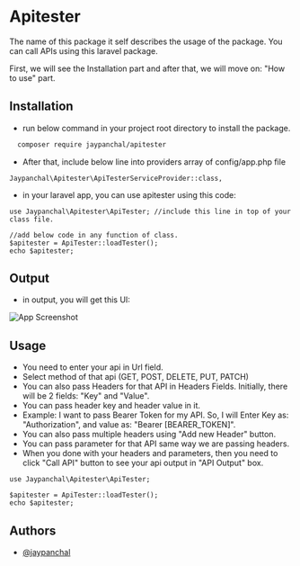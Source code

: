 # Apitester
The name of this package it self describes the usage of the package. You can call APIs using this laravel package.

First, we will see the Installation part and after that, we will move on: "How to use" part.

## Installation

- run below command in your project root directory to install the package.

```bash
  composer require jaypanchal/apitester
```

- After that, include below line into providers array of config/app.php file 

```
Jaypanchal\Apitester\ApiTesterServiceProvider::class,
```  
- in your laravel app, you can use apitester using this code:

```laravel
use Jaypanchal\Apitester\ApiTester; //include this line in top of your class file.

//add below code in any function of class.
$apitester = ApiTester::loadTester();
echo $apitester;

```



## Output
- in output, you will get this UI:

![App Screenshot](https://i.imgur.com/CKYHwSd.png)

## Usage
- You need to enter your api in Url field.
- Select method of that api (GET, POST, DELETE, PUT, PATCH)
- You can also pass Headers for that API in Headers Fields. Initially, there will be 2 fields: "Key" and "Value".
- You can pass header key and header value in it.
- Example: I want to pass Bearer Token for my API. So, I will Enter Key as: "Authorization", and value as: "Bearer [BEARER_TOKEN]".
- You can also pass multiple headers using "Add new Header" button.
- You can pass parameter for that API same way we are passing headers.
- When you done with your headers and parameters, then you need to click "Call API" button to see your api output in "API Output" box.

```laravel
use Jaypanchal\Apitester\ApiTester;

$apitester = ApiTester::loadTester();
echo $apitester;

```


## Authors

- [@jaypanchal](https://www.linkedin.com/in/jay-panchal-51324a165)